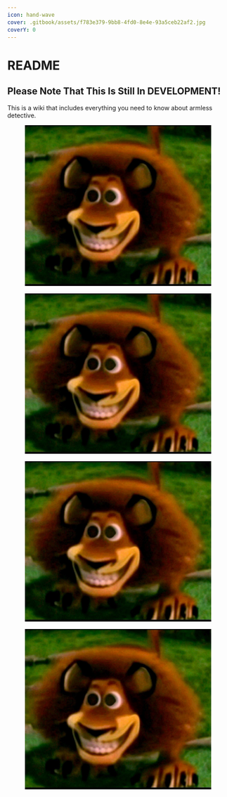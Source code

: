 ```yaml
---
icon: hand-wave
cover: .gitbook/assets/f783e379-9bb8-4fd0-8e4e-93a5ceb22af2.jpg
coverY: 0
---
```


# README

## Please Note That This Is Still In DEVELOPMENT!

This is a wiki that includes everything you need to know about armless detective.

<div><figure><img src=".gitbook/assets/f783e379-9bb8-4fd0-8e4e-93a5ceb22af2.jpg" alt=""><figcaption></figcaption></figure> <figure><img src=".gitbook/assets/f783e379-9bb8-4fd0-8e4e-93a5ceb22af2.jpg" alt=""><figcaption></figcaption></figure></div>

<div><figure><img src=".gitbook/assets/f783e379-9bb8-4fd0-8e4e-93a5ceb22af2.jpg" alt=""><figcaption></figcaption></figure> <figure><img src=".gitbook/assets/f783e379-9bb8-4fd0-8e4e-93a5ceb22af2.jpg" alt=""><figcaption></figcaption></figure></div>
